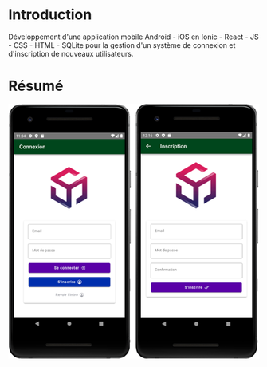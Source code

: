 # Introduction

Développement d'une application mobile Android - iOS en Ionic - React - JS - CSS - HTML - SQLite
pour la gestion d'un système de connexion et d'inscription de nouveaux utilisateurs.

# Résumé

![resume.png](./img/resume.png "resume.png")
